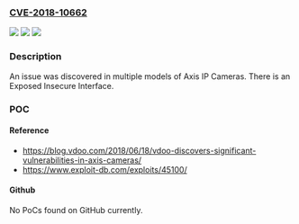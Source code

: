 ### [CVE-2018-10662](https://cve.mitre.org/cgi-bin/cvename.cgi?name=CVE-2018-10662)
![](https://img.shields.io/static/v1?label=Product&message=n%2Fa&color=blue)
![](https://img.shields.io/static/v1?label=Version&message=n%2Fa&color=blue)
![](https://img.shields.io/static/v1?label=Vulnerability&message=n%2Fa&color=brighgreen)

### Description

An issue was discovered in multiple models of Axis IP Cameras. There is an Exposed Insecure Interface.

### POC

#### Reference
- https://blog.vdoo.com/2018/06/18/vdoo-discovers-significant-vulnerabilities-in-axis-cameras/
- https://www.exploit-db.com/exploits/45100/

#### Github
No PoCs found on GitHub currently.

